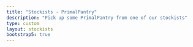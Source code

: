 ```yaml
---
title: "Stockists - PrimalPantry"
description: "Pick up some PrimalPantry from one of our stockists"
type: custom
layout: stockists
bootstrap5: true
---
```



